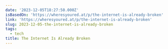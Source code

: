 ```yaml
---
date: '2023-12-05T18:27:50.000Z'
isBasedOn: 'https://wheresyoured.at/p/the-internet-is-already-broken'
link: 'https://wheresyoured.at/p/the-internet-is-already-broken'
slug: 2023-12-05-the-internet-is-already-broken
tags:
  - tech
title: The Internet Is Already Broken
---
```


